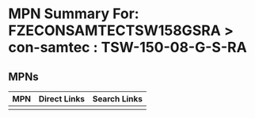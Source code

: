 



# MPN Summary For: FZECONSAMTECTSW158GSRA > con-samtec : TSW-150-08-G-S-RA

## MPNs
  

|MPN|Direct Links|Search Links|
| :--- | :--- | :--- |
||||
